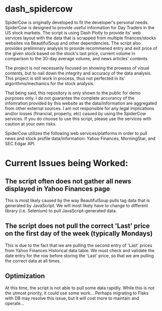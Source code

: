 # dash_spidercow
 
SpiderCow is originally developed to fit the developer's personal needs. SpiderCow is designed to provide useful information for Day Traders in the US stock markets. The script is using Dash Plotly to provide its' web services layout with the data that is scrapped from multiple finances/stocks websites via BeautifulSoup and other dependencies. The script also provides preliminary analysis to provide recommened entry and exit price of the given stock based on the stock's last price, current volume in comparison to the 30-day average volume, and news articles' contents. 

The project is not necessarily focused on showing the prowess of visual contents, but to nail down the integrity and accuracy of the data analysis. This project is still work in process, thus not perfected in its' algorithms/mechanics for the stock analysis.

That being said, this repository is only shown to the public for demo purposes only. I do not guarantee the complete accurancy of the infomration provided by this website as the data/information are aggregated from other external sources. I am not responsible for any legal implications and/or losses (financial, property, etc) casued by using the SpiderCow services. If you do choose to use this script, please use the services with caution at your own risks.

SpiderCow utilizes the following web services/platforms in order to pull news and stock profile data/information: Yahoo Finances, MorningStar, and SEC Edgar API.

# Current Issues being Worked:
## The script often does not gather all news displayed in Yahoo Finances page

This is most likely caused by the way BeautifulSoup pulls tag data that is generated by JavaScript. We will most likely have to change to different library (i.e. Selenium) to pull JavaScript-generated data.

## The script does not pull the correct 'Last' price on the first day of the week (typically Mondays)

This is due to the fact that we are pulling the second entry of 'Last' prices from Yahoo Finances Historical data table. We must check and validate the date entry for the row before storing the 'Last' price, so that we are pulling the correct data at all times.

## Optimization

At this time, the script is not able to pull some data rapidly. While this is not the utmost priority, it could use some work... Perhaps migrating to Flaks with DB may resolve this issue, but it will cost more to maintain and operate...



